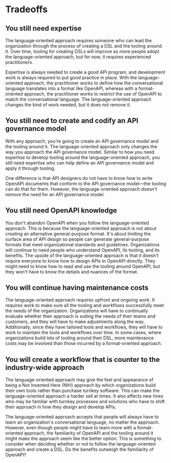 # Tradeoffs

## You still need expertise

The language-oriented approach requires someone who can lead the organization through the process of creating a DSL and the tooling around it. Over time, tooling for creating DSLs will improve as more people adopt the language-oriented approach, but for now, it requires experienced practitioners.

Expertise is always needed to create a good API program, and development work is always required to put good practice in place. With the language-oriented approach, the practitioner works to define how the conversational language translates into a format like OpenAPI, whereas with a format-oriented approach, the practitioner works to restrict the use of OpenAPI to match the conversational language. The language-oriented approach changes the kind of work needed, but it does not remove it.

## You still need to create and codify an API governance model

With any approach, you're going to create an API governance model and the tooling around it. The language-oriented approach only changes the way you approach the API governance model. Similar to how you need expertise to develop tooling around the language-oriented approach, you still need expertise who can help define an API governance model and apply it through tooling.

One difference is that API designers do not have to know how to write OpenAPI documents that conform to the API governance model—the tooling can do that for them. However, the language-oriented approach doesn't remove the need for an API governance model.

## You still need OpenAPI knowledge

You don't abandon OpenAPI when you follow the language-oriented approach. This is because the language-oriented approach is not about creating an alternative general-purpose format. It's about limiting the surface area of API design so people can generate general-purpose formats that meet organizational standards and guidelines. Organizations will continue to need people who understand OpenAPI, its tooling, and its benefits. The upside of the language-oriented approach is that it doesn't require everyone to know how to design APIs in OpenAPI directly. They might need to know how to read and use the tooling around OpenAPI, but they won't have to know the details and nuances of the format.

## You will continue having maintenance costs

The language-oriented approach requires upfront and ongoing work. It requires work to make sure all the tooling and workflows successfully meet the needs of the organization. Organizations will have to continually evaluate whether their approach is suiting the needs of their teams and customers, and they will have to make adjustments along the way. Additionally, since they have tailored tools and workflows, they will have to work to maintain the tools and workflows over time. In some cases, where organizations build lots of tooling around their DSL, more maintenance costs may be involved than those incurred by a format-oriented approach.

## You will create a workflow that is counter to the industry-wide approach

The language-oriented approach may give the feel and appearance of being a Not Invented Here (NIH) approach by which organizations build their own tools rather than purchase turnkey software. This can make the language-oriented approach a harder sell at times. It also affects new hires who may be familiar with turnkey processes and solutions who have to shift their approach in how they design and develop APIs.

The language-oriented approach accepts that people will always have to learn an organization's conversational language, no matter the approach. However, even though people might have to learn more with a format-oriented approach, the familiarity of OpenAPI and the tooling around it might make the approach seem like the better option. This is something to consider when deciding whether or not to follow the language-oriented approach and create a DSL. Do the benefits outweigh the familiarity of OpenAPI?